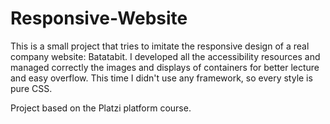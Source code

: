 # Responsive-Website

This is a small project that tries to imitate the responsive design of a real company website: Batatabit. I developed all the accessibility resources and managed correctly the images and displays of containers for better lecture and easy overflow. This time I didn't use any framework, so every style is pure CSS.

Project based on the Platzi platform course.
